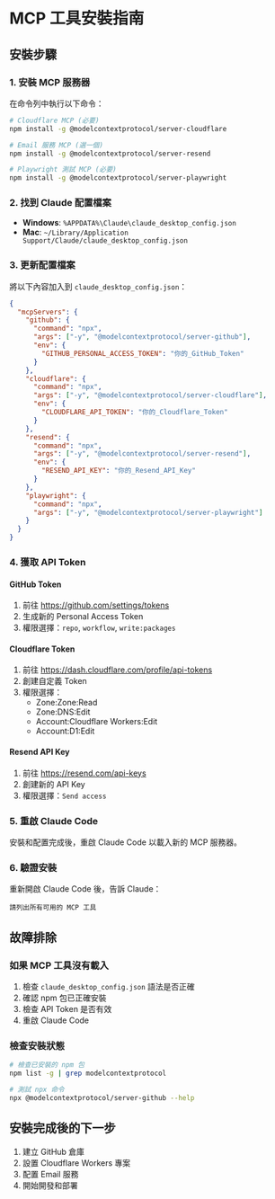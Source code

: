 # MCP 工具安裝指南

## 安裝步驟

### 1. 安裝 MCP 服務器
在命令列中執行以下命令：

```bash
# Cloudflare MCP (必要)
npm install -g @modelcontextprotocol/server-cloudflare

# Email 服務 MCP (選一個)
npm install -g @modelcontextprotocol/server-resend

# Playwright 測試 MCP (必要)
npm install -g @modelcontextprotocol/server-playwright
```

### 2. 找到 Claude 配置檔案
- **Windows**: `%APPDATA%\Claude\claude_desktop_config.json`
- **Mac**: `~/Library/Application Support/Claude/claude_desktop_config.json`

### 3. 更新配置檔案
將以下內容加入到 `claude_desktop_config.json`：

```json
{
  "mcpServers": {
    "github": {
      "command": "npx",
      "args": ["-y", "@modelcontextprotocol/server-github"],
      "env": {
        "GITHUB_PERSONAL_ACCESS_TOKEN": "你的_GitHub_Token"
      }
    },
    "cloudflare": {
      "command": "npx",
      "args": ["-y", "@modelcontextprotocol/server-cloudflare"],
      "env": {
        "CLOUDFLARE_API_TOKEN": "你的_Cloudflare_Token"
      }
    },
    "resend": {
      "command": "npx",
      "args": ["-y", "@modelcontextprotocol/server-resend"],
      "env": {
        "RESEND_API_KEY": "你的_Resend_API_Key"
      }
    },
    "playwright": {
      "command": "npx",
      "args": ["-y", "@modelcontextprotocol/server-playwright"]
    }
  }
}
```

### 4. 獲取 API Token

#### GitHub Token
1. 前往 https://github.com/settings/tokens
2. 生成新的 Personal Access Token
3. 權限選擇：`repo`, `workflow`, `write:packages`

#### Cloudflare Token
1. 前往 https://dash.cloudflare.com/profile/api-tokens
2. 創建自定義 Token
3. 權限選擇：
   - Zone:Zone:Read
   - Zone:DNS:Edit
   - Account:Cloudflare Workers:Edit
   - Account:D1:Edit

#### Resend API Key
1. 前往 https://resend.com/api-keys
2. 創建新的 API Key
3. 權限選擇：`Send access`

### 5. 重啟 Claude Code
安裝和配置完成後，重啟 Claude Code 以載入新的 MCP 服務器。

### 6. 驗證安裝
重新開啟 Claude Code 後，告訴 Claude：
```
請列出所有可用的 MCP 工具
```

## 故障排除

### 如果 MCP 工具沒有載入
1. 檢查 `claude_desktop_config.json` 語法是否正確
2. 確認 npm 包已正確安裝
3. 檢查 API Token 是否有效
4. 重啟 Claude Code

### 檢查安裝狀態
```bash
# 檢查已安裝的 npm 包
npm list -g | grep modelcontextprotocol

# 測試 npx 命令
npx @modelcontextprotocol/server-github --help
```

## 安裝完成後的下一步
1. 建立 GitHub 倉庫
2. 設置 Cloudflare Workers 專案
3. 配置 Email 服務
4. 開始開發和部署